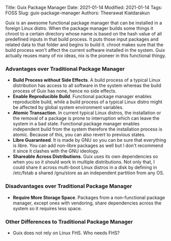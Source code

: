 Title: Guix Package Manager
Date: 2021-01-14
Modified: 2021-01-14
Tags: FOSS
Slug: guix-package-manager
Authors: Theerawat Kiatdarakun

Guix is an awesome functional package manager that can be installed in a foreign Linux distro. When the package manager builds some things it chroot to a certain directory whose name is based on the hash value of all predefined inputs in that build process. It puts those input packages and related data to that folder and begins to build it. chroot makes sure that the build process won't affect the current software installed in the system. Guix actually reuses many of nix ideas, nix is the pioneer in this functional thingy.

### Advantages over Traditional Package Manager
- **Build Process without Side Effects**. A build process of a typical Linux distribution has access to all software in the system whereas the build process of Guix has none, hence no side effects.
- **Enable Reproducible Build**. Functional package manager enables reproducible build, while a build process of a typical Linux distro might be affected by global system environment variables.
- **Atomic Transaction**. In current typical Linux distros, the installation or the removal of a package is prone to interruption which can leave the system in a bad state. Functional package manager enables independent build from the system therefore the installation process is atomic. Because of this, you can also revert to previous states.
- **Libre Guaranteed**. It is made by GNU so you can be sure that everything is libre. You can add non-libre packages as well but I don't recommend it since it clashes with the GNU ideology.
- **Shareable Across Distributions**. Guix uses its own dependencies so when you so it should work in multiple distributions. Not only that, I could share it across multi-boot Linux distros in a disk by defining in /etc/fstab a shared /gnu/store as an independent partition from any OS.

### Disadvantages over Traditional Package Manager
- **Require More Storage Space**. Packages from a non-functional package manager, except ones with vendoring, share dependencies across the system so it requires less space.

### Other Differences to Traditional Package Manager
- Guix does not rely on Linux FHS. Who needs FHS?
